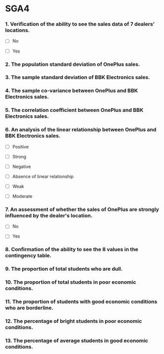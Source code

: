 # SGA4

###   1\. Verification of the ability to see the sales data of 7 dealers' locations.

- [ ] No

- [ ] Yes

###   2\. The population standard deviation of OnePlus sales.

###   3\. The sample standard deviation of BBK Electronics sales.

###   4\. The sample co-variance between OnePlus and BBK Electronics sales.

###   5\. The correlation coefficient between OnePlus and BBK Electronics sales.

###   6\. An analysis of the linear relationship between OnePlus and BBK Electronics sales.

- [ ] Positive

- [ ] Strong

- [ ] Negative

- [ ] Absence of linear relationship

- [ ] Weak

- [ ] Moderate

###   7\. An assessment of whether the sales of OnePlus are strongly influenced by the dealer's location.

- [ ] No

- [ ] Yes

###   8\. Confirmation of the ability to see the 8 values in the contingency table.

###   9\. The proportion of total students who are dull.

###   10\. The proportion of total students in poor economic conditions.

###   11\. The proportion of students with good economic conditions who are borderline.

###   12\. The percentage of bright students in poor economic conditions.

###   13\. The percentage of average students in good economic conditions.